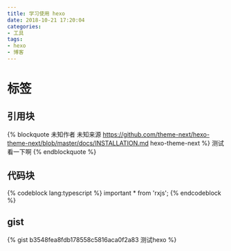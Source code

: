 ```yaml
---
title: 学习使用 hexo
date: 2018-10-21 17:20:04
categories:
- 工具
tags:
- hexo
- 博客
---
```


# 标签

## 引用块
{% blockquote 未知作者 未知来源 https://github.com/theme-next/hexo-theme-next/blob/master/docs/INSTALLATION.md hexo-theme-next %}
测试看一下啊
{% endblockquote %}

## 代码块
{% codeblock lang:typescript %}
important * from 'rxjs';
{% endcodeblock %}

## gist

{% gist b3548fea8fdb178558c5816aca0f2a83 测试hexo %}